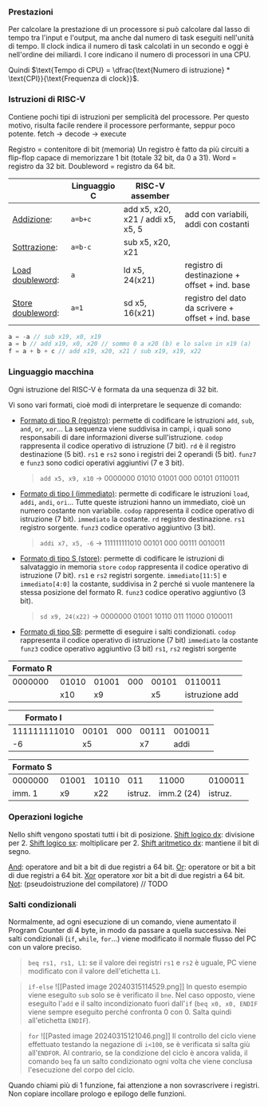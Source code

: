 ### Prestazioni
Per calcolare la prestazione di un processore si può calcolare dal lasso di tempo tra l'input e l'output, ma anche dal numero di task eseguiti nell'unità di tempo.
Il clock indica il numero di task calcolati in un secondo e oggi è nell'ordine dei miliardi.
I core indicano il numero di processori in una CPU.

Quindi $\text{Tempo di CPU} = \dfrac{\text{Numero di istruzione} * \text{CPI}}{\text{Frequenza di clock}}$.

### Istruzioni di RISC-V
Contiene pochi tipi di istruzioni per semplicità del processore. Per questo motivo, risulta facile rendere il processore performante, seppur poco potente.
fetch $\to$ decode $\to$ execute

Registro = contenitore di bit (memoria)
Un registro è fatto da più circuiti a flip-flop capace di memorizzare 1 bit (totale 32 bit, da 0 a 31).
Word = registro da 32 bit.
Doubleword = registro da 64 bit.

|                          | Linguaggio C | RISC-V assember                   |                                                    |
| ------------------------ | ------------ | --------------------------------- | -------------------------------------------------- |
| <u>Addizione</u>:        | `a=b+c`      | add x5, x20, x21 / addi x5, x5, 5 | add con variabili, addi con costanti               |
| <u>Sottrazione</u>:      | ```a=b-c```  | sub x5, x20, x21                  |                                                    |
| <u>Load doubleword</u>:  | ```a```<br>  | ld x5, 24(x21)                    | registro di destinazione + offset + ind. base      |
| <u>Store doubleword</u>: | `a=1`        | sd x5, 16(x21)                    | registro del dato da scrivere + offset + ind. base |
```C
a = -a // sub x19, x0, x19
a = b // add x19, x0, x20 // sommo 0 a x20 (b) e lo salvo in x19 (a)
f = a + b + c // add x19, x20, x21 / sub x19, x19, x22
```

### Linguaggio macchina
Ogni istruzione del RISC-V è formata da una sequenza di 32 bit.

Vi sono vari formati, cioè modi di interpretare le sequenze di comando:
- <u>Formato di tipo R (registro)</u>: permette di codificare le istruzioni `add`, `sub`, `and`, `or`, `xor`...
	La sequenza viene suddivisa in campi, i quali sono responsabili di dare informazioni diverse sull'istruzione.
	`codop` rappresenta il codice operativo di istruzione (7 bit).
	`rd` è il registro destinazione (5 bit).
	`rs1` e `rs2` sono i registri dei 2 operandi (5 bit).
	`funz7` e `funz3` sono codici operativi aggiuntivi (7 e 3 bit).
	>`add x5, x9, x10` -> 0000000 01010 01001 000 00101 0110011
- <u>Formato di tipo I (immediato)</u>: permette di codificare le istruzioni `load`, `addi`, `andi`, `ori`...
	Tutte queste istruzioni hanno un immediato, cioè un numero costante non variabile.
	`codop` rappresenta il codice operativo di istruzione (7 bit).
	`immediato` la costante.
	`rd` registro destinazione.
	`rs1` registro sorgente.
	`funz3` codice operativo aggiuntivo (3 bit).
	> `addi x7, x5, -6` -> 111111111010 00101 000 00111 0010011
- <u>Formato di tipo S (store)</u>: permette di codificare le istruzioni di salvataggio in memoria `store`
	`codop` rappresenta il codice operativo di istruzione (7 bit).
	`rs1` e `rs2` registri sorgente.
	`immediato[11:5]` e `immediato[4:0]` la costante, suddivisa in 2 perché si vuole mantenere la stessa posizione del formato R.
	`funz3` codice operativo aggiuntivo (3 bit).
	> `sd x9, 24(x22)` -> 0000000 01001 10110 011 11000 0100011
- <u>Formato di tipo SB</u>: permette di eseguire i salti condizionati.
	`codop` rappresenta il codice operativo di istruzione (7 bit)
	`immediato` la costante
	`funz3` codice operativo aggiuntivo (3 bit)
	`rs1`, `rs2` registri sorgente

| Formato R |       |       |     |       |                |
| --------- | ----- | ----- | --- | ----- | -------------- |
| 0000000   | 01010 | 01001 | 000 | 00101 | 0110011        |
|           | x10   | x9    |     | x5    | istruzione add |

| Formato I    |       |     |       |         |
| ------------ | ----- | --- | ----- | ------- |
| 111111111010 | 00101 | 000 | 00111 | 0010011 |
| -6           | x5    |     | x7    | addi    |

| Formato S |       |       |         |            |         |
| --------- | ----- | ----- | ------- | ---------- | ------- |
| 0000000   | 01001 | 10110 | 011     | 11000      | 0100011 |
| imm. 1    | x9    | x22   | istruz. | imm.2 (24) | istruz. |

### Operazioni logiche
Nello shift vengono spostati tutti i bit di posizione.
<u>Shift logico dx</u>: divisione per 2.
<u>Shift logico sx</u>: moltiplicare per 2.
<u>Shift aritmetico dx</u>: mantiene il bit di segno.

<u>And</u>: operatore and bit a bit di due registri a 64 bit.
<u>Or</u>: operatore or bit a bit di due registri a 64 bit.
<u>Xor</u> operatore xor bit a bit di due registri a 64 bit.
<u>Not</u>: (pseudoistruzione del compilatore) // TODO

### Salti condizionali
Normalmente, ad ogni esecuzione di un comando, viene aumentato il Program Counter di 4 byte, in modo da passare a quella successiva.
Nei salti condizionali (`if`, `while`, `for`...) viene modificato il normale flusso del PC con un valore preciso.
> `beq rs1, rs1, L1`:  se il valore dei registri `rs1` e `rs2` è uguale, PC viene modificato con il valore dell'etichetta `L1`.

> `if-else`
> ![[Pasted image 20240315114529.png]]
> In questo esempio viene eseguito `sub` solo se è verificato il `bne`. Nel caso opposto, viene eseguito l'`add` e il salto incondizionato fuori dall'`if` (`beq x0, x0, ENDIF` viene sempre eseguito perché confronta 0 con 0. Salta quindi all'etichetta `ENDIF`).

> `for`
> ![[Pasted image 20240315121046.png]]
> Il controllo del ciclo viene effettuato testando la negazione di `i<100`, se è verificata si salta giù all'`ENDFOR`. 
> Al contrario, se la condizione del ciclo è ancora valida, il comando `beq` fa un salto condizionato ogni volta che viene conclusa l'esecuzione del corpo del ciclo.

Quando chiami più di 1 funzione, fai attenzione a non sovrascrivere i registri.
Non copiare incollare prologo e epilogo delle funzioni.